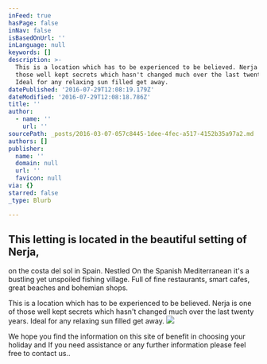 ```yaml
---
inFeed: true
hasPage: false
inNav: false
isBasedOnUrl: ''
inLanguage: null
keywords: []
description: >-
  This is a location which has to be experienced to be believed. Nerja is one of
  those well kept secrets which hasn't changed much over the last twenty years.
  Ideal for any relaxing sun filled get away.
datePublished: '2016-07-29T12:08:19.179Z'
dateModified: '2016-07-29T12:08:18.786Z'
title: ''
author:
  - name: ''
    url: ''
sourcePath: _posts/2016-03-07-057c8445-1dee-4fec-a517-4152b35a97a2.md
authors: []
publisher:
  name: ''
  domain: null
  url: ''
  favicon: null
via: {}
starred: false
_type: Blurb

---
```

## This letting is located in the beautiful setting of Nerja, 

on the costa del sol in Spain. Nestled On the Spanish Mediterranean it's a bustling yet unspoiled fishing village. Full of fine restaurants, smart cafes, great beaches and bohemian shops.

This is a location which has to be experienced to be believed. Nerja is one of those well kept secrets which hasn't changed much over the last twenty years. Ideal for any relaxing sun filled get away.
![](https://s3-us-west-2.amazonaws.com/the-grid-img/p/1ff6f085a1ac2d9506ef93ecafdb00d37357cc94.jpg)

We hope you find the information on this site of benefit in choosing your holiday and If you need assistance or any further information please feel free to contact us..